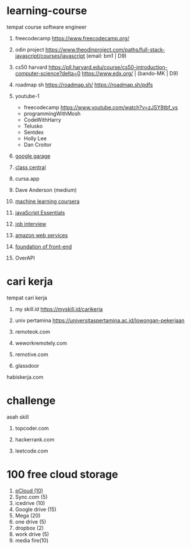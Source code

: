 # learning-course
tempat course software engineer

1. freecodecamp
https://www.freecodecamp.org/

2. odin project
https://www.theodinproject.com/paths/full-stack-javascript/courses/javascript
(email: bm1 | D9)

3. cs50 harvard
https://pll.harvard.edu/course/cs50-introduction-computer-science?delta=0
https://www.edx.org/  |   (bando-MK | D9)

4. roadmap sh
https://roadmap.sh/
https://roadmap.sh/pdfs

5. youtube-1 
    - freecodecamp
      https://www.youtube.com/watch?v=zJSY8tbf_ys
    - programmingWithMosh
    - CodeWithHarry
    - Telusko
    - Sentdex
    - Holly Lee
    - Dan Croitor

6. <a href="https://learndigital.withgoogle.com/digitalgarage/courses">google garage</a>

7. <a href="https://www.classcentral.com/report/free-google-certifications/amp/">class central</a>

8. cursa.app

9. Dave Anderson (medium)

10. <a href="https://www.coursera.org/learn/machine-learning">machine learning coursera</a>
11. <a href="https://www.udemy.com/course/javascript-essentials/">javaScript Essentials</a>
12. <a href="https://www.udemy.com/course/find-a-job-interview-skills-training-course/">job interview</a>
13. <a href="https://www.udemy.com/course/amazon-web-services-aws-v/">amazon web services</a>
14. <a href="https://www.udemy.com/course/foundations-of-front-end-development/">foundation of front-end</a>
15. OverAPI

# cari kerja
tempat cari kerja

1. my skill.id
https://myskill.id/carikerja

2. univ pertamina
https://universitaspertamina.ac.id/lowongan-pekerjaan

3. remoteok.com
4. weworkremotely.com
5. remotive.com
6. glassdoor

habiskerja.com


# challenge
asah skill

1. topcoder.com

2. hackerrank.com

3. leetcode.com

# 100 free cloud storage

1. <a href="https://www.pcloud.com/"> pCloud (10) </a>
2. Sync.com (5)
3. icedrive (10)
4. Google drive (15)
5. Mega (20)
6. one drive (5)
7. dropbox (2)
8. work drive (5)
9. media fire(10)
